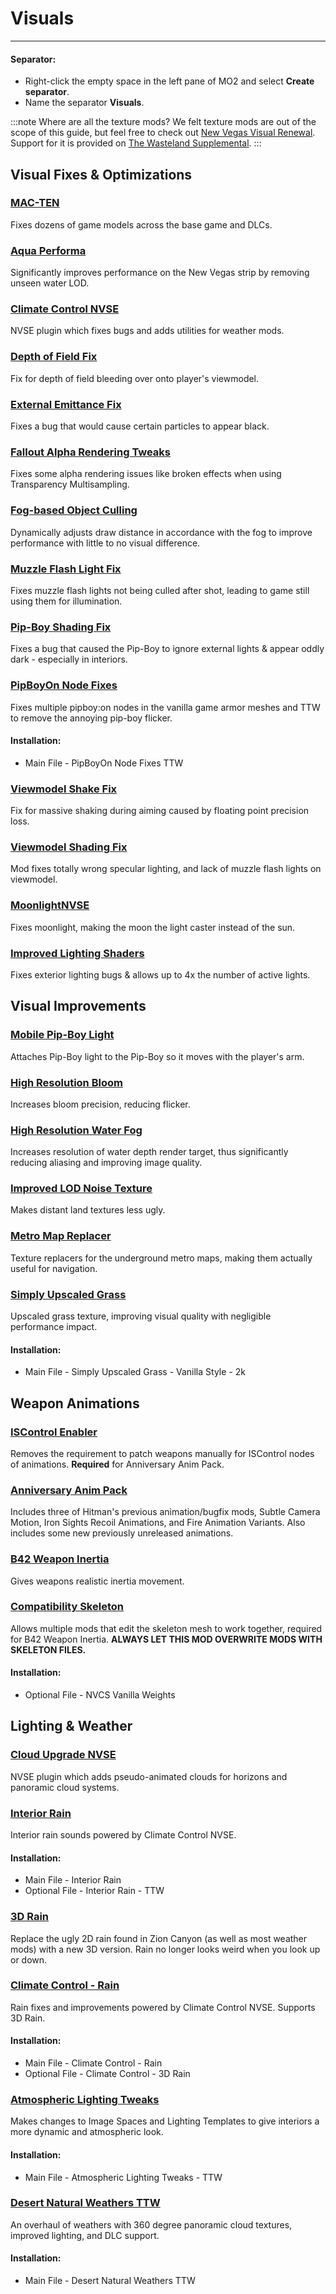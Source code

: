 ﻿# Visuals

---

#### Separator:

- Right-click the empty space in the left pane of MO2 and select **Create separator**.
- Name the separator **Visuals**.

:::note Where are all the texture mods?
We felt texture mods are out of the scope of this guide, but feel free to check out [New Vegas Visual Renewal](https://salamand3r.fail/texture-guide). Support for it is provided on [The Wasteland Supplemental](https://discord.gg/JcbZGDeMmC).
:::

## Visual Fixes & Optimizations

### [MAC-TEN](https://www.nexusmods.com/newvegas/mods/83815)

Fixes dozens of game models across the base game and DLCs.

### [Aqua Performa](https://www.nexusmods.com/newvegas/mods/78617)

Significantly improves performance on the New Vegas strip by removing unseen water LOD.

### [Climate Control NVSE](https://www.nexusmods.com/newvegas/mods/77205)

NVSE plugin which fixes bugs and adds utilities for weather mods. 

### [Depth of Field Fix](https://www.nexusmods.com/newvegas/mods/81200)

Fix for depth of field bleeding over onto player's viewmodel.

### [External Emittance Fix](https://www.nexusmods.com/newvegas/mods/80443)

Fixes a bug that would cause certain particles to appear black.

### [Fallout Alpha Rendering Tweaks](https://www.nexusmods.com/newvegas/mods/80316)

Fixes some alpha rendering issues like broken effects when using Transparency Multisampling.

### [Fog-based Object Culling](https://www.nexusmods.com/newvegas/mods/79516)

Dynamically adjusts draw distance in accordance with the fog to improve performance with little to no visual difference.

### [Muzzle Flash Light Fix](https://www.nexusmods.com/newvegas/mods/81201)

Fixes muzzle flash lights not being culled after shot, leading to game still using them for illumination.

### [Pip-Boy Shading Fix](https://www.nexusmods.com/newvegas/mods/77957)

Fixes a bug that caused the Pip-Boy to ignore external lights & appear oddly dark - especially in interiors.

### [PipBoyOn Node Fixes](https://www.nexusmods.com/newvegas/mods/81775)

Fixes multiple pipboy:on nodes in the vanilla game armor meshes and TTW to remove the annoying pip-boy flicker.

#### Installation:

- Main File - PipBoyOn Node Fixes TTW

### [Viewmodel Shake Fix](https://www.nexusmods.com/newvegas/mods/84443)

Fix for massive shaking during aiming caused by floating point precision loss.

### [Viewmodel Shading Fix](https://www.nexusmods.com/newvegas/mods/84781)

Mod fixes totally wrong specular lighting, and lack of muzzle flash lights on viewmodel.

### [MoonlightNVSE](https://www.nexusmods.com/newvegas/mods/77683)

Fixes moonlight, making the moon the light caster instead of the sun.

### [Improved Lighting Shaders](https://www.nexusmods.com/newvegas/mods/69833)

Fixes exterior lighting bugs & allows up to 4x the number of active lights.

## Visual Improvements

### [Mobile Pip-Boy Light](https://www.nexusmods.com/newvegas/mods/81203)

Attaches Pip-Boy light to the Pip-Boy so it moves with the player's arm.

### [High Resolution Bloom](https://www.nexusmods.com/newvegas/mods/77933)

Increases bloom precision, reducing flicker.

### [High Resolution Water Fog](https://www.nexusmods.com/newvegas/mods/78400)

Increases resolution of water depth render target, thus significantly reducing aliasing and improving image quality.

### [Improved LOD Noise Texture](https://www.nexusmods.com/newvegas/mods/46451)

Makes distant land textures less ugly.

### [Metro Map Replacer](https://taleoftwowastelands.com/viewtopic.php?f=55&t=7779)

Texture replacers for the underground metro maps, making them actually useful for navigation.

### [Simply Upscaled Grass](https://www.nexusmods.com/newvegas/mods/79716)

Upscaled grass texture, improving visual quality with negligible performance impact.

#### Installation:

- Main File - Simply Upscaled Grass - Vanilla Style - 2k

## Weapon Animations

### [ISControl Enabler](https://www.nexusmods.com/newvegas/mods/75417)

Removes the requirement to patch weapons manually for ISControl nodes of animations. **Required** for Anniversary Anim Pack.

### [Anniversary Anim Pack](https://www.nexusmods.com/newvegas/mods/70158)

Includes three of Hitman's previous animation/bugfix mods, Subtle Camera Motion, Iron Sights Recoil Animations, and Fire Animation Variants. Also includes some new previously unreleased animations.

### [B42 Weapon Inertia](https://www.nexusmods.com/newvegas/mods/64335)

Gives weapons realistic inertia movement.

### [Compatibility Skeleton](https://www.nexusmods.com/newvegas/mods/68776)

Allows multiple mods that edit the skeleton mesh to work together, required for B42 Weapon Inertia. **ALWAYS LET THIS MOD OVERWRITE MODS WITH SKELETON FILES.**

#### Installation:

- Optional File - NVCS Vanilla Weights

## Lighting & Weather

### [Cloud Upgrade NVSE](https://www.nexusmods.com/newvegas/mods/79612)

NVSE plugin which adds pseudo-animated clouds for horizons and panoramic cloud systems. 

### [Interior Rain](https://www.nexusmods.com/newvegas/mods/79656)

Interior rain sounds powered by Climate Control NVSE.

#### Installation:

- Main File - Interior Rain
- Optional File - Interior Rain - TTW

### [3D Rain](https://www.nexusmods.com/newvegas/mods/79652)

Replace the ugly 2D rain found in Zion Canyon (as well as most weather mods) with a new 3D version. Rain no longer looks weird when you look up or down.

### [Climate Control - Rain](https://www.nexusmods.com/newvegas/mods/79661)

Rain fixes and improvements powered by Climate Control NVSE. Supports 3D Rain.

#### Installation:

- Main File - Climate Control - Rain
- Optional File - Climate Control - 3D Rain

### [Atmospheric Lighting Tweaks](https://www.nexusmods.com/newvegas/mods/79378)

Makes changes to Image Spaces and Lighting Templates to give interiors a more dynamic and atmospheric look.

#### Installation:

- Main File - Atmospheric Lighting Tweaks - TTW

### [Desert Natural Weathers TTW](https://www.nexusmods.com/newvegas/mods/75437)

An overhaul of weathers with 360 degree panoramic cloud textures, improved lighting, and DLC support.

#### Installation:

- Main File - Desert Natural Weathers TTW
